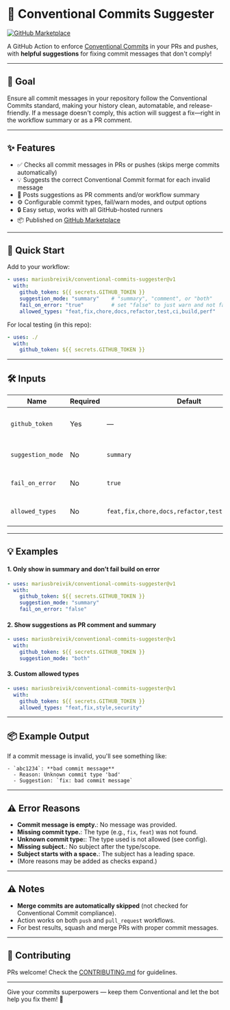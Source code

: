 # 🚦 Conventional Commits Suggester

[![GitHub Marketplace](https://img.shields.io/badge/Marketplace-Conventional%20Commits%20Suggester-blue?logo=github)](https://github.com/marketplace/actions/conventional-commits-suggester)

A GitHub Action to enforce [Conventional Commits](https://www.conventionalcommits.org/) in your PRs and pushes, with **helpful suggestions** for fixing commit messages that don't comply!

---

## 🎯 Goal

Ensure all commit messages in your repository follow the Conventional Commits standard, making your history clean, automatable, and release-friendly. If a message doesn't comply, this action will suggest a fix—right in the workflow summary or as a PR comment.

---

## ✨ Features

- ✅ Checks all commit messages in PRs or pushes (skips merge commits automatically)
- 💡 Suggests the correct Conventional Commit format for each invalid message
- 💬 Posts suggestions as PR comments and/or workflow summary
- ⚙️ Configurable commit types, fail/warn modes, and output options
- 🔒 Easy setup, works with all GitHub-hosted runners
- 📦 Published on [GitHub Marketplace](https://github.com/marketplace/actions/conventional-commits-suggester)

---

## 🚀 Quick Start

Add to your workflow:

```yaml
- uses: mariusbreivik/conventional-commits-suggester@v1
  with:
    github_token: ${{ secrets.GITHUB_TOKEN }}
    suggestion_mode: "summary"    # "summary", "comment", or "both"
    fail_on_error: "true"         # set "false" to just warn and not fail
    allowed_types: "feat,fix,chore,docs,refactor,test,ci,build,perf"
```

For local testing (in this repo):

```yaml
- uses: ./
  with:
    github_token: ${{ secrets.GITHUB_TOKEN }}
```

---

## 🛠️ Inputs

| Name             | Required | Default                                                 | Description                                                |
|------------------|----------|---------------------------------------------------------|------------------------------------------------------------|
| `github_token`   | Yes      | —                                                       | GitHub token for API access. Usually `${{ secrets.GITHUB_TOKEN }}` |
| `suggestion_mode`| No       | `summary`                                               | Where suggestions show: `"summary"`, `"comment"`, or `"both"` |
| `fail_on_error`  | No       | `true`                                                  | `"true"` to fail on bad commits, `"false"` to only warn    |
| `allowed_types`  | No       | `feat,fix,chore,docs,refactor,test,ci,build,perf`       | Comma-separated list of allowed commit types               |

---

## 💡 Examples

#### 1. Only show in summary and don’t fail build on error

```yaml
- uses: mariusbreivik/conventional-commits-suggester@v1
  with:
    github_token: ${{ secrets.GITHUB_TOKEN }}
    suggestion_mode: "summary"
    fail_on_error: "false"
```

#### 2. Show suggestions as PR comment and summary

```yaml
- uses: mariusbreivik/conventional-commits-suggester@v1
  with:
    github_token: ${{ secrets.GITHUB_TOKEN }}
    suggestion_mode: "both"
```

#### 3. Custom allowed types

```yaml
- uses: mariusbreivik/conventional-commits-suggester@v1
  with:
    github_token: ${{ secrets.GITHUB_TOKEN }}
    allowed_types: "feat,fix,style,security"
```

---

## 📦 Example Output

If a commit message is invalid, you'll see something like:

```
- `abc1234`: **bad commit message**
  - Reason: Unknown commit type 'bad'
  - Suggestion: `fix: bad commit message`
```

---

## ⚠️ Error Reasons

- **Commit message is empty.**: No message was provided.
- **Missing commit type.**: The type (e.g., `fix`, `feat`) was not found.
- **Unknown commit type:**: The type used is not allowed (see config).
- **Missing subject.**: No subject after the type/scope.
- **Subject starts with a space.**: The subject has a leading space.
- (More reasons may be added as checks expand.)

---

## ⚠️ Notes

- **Merge commits are automatically skipped** (not checked for Conventional Commit compliance).
- Action works on both `push` and `pull_request` workflows.
- For best results, squash and merge PRs with proper commit messages.

---

## 🙌 Contributing

PRs welcome! Check the [CONTRIBUTING.md](CONTRIBUTING.md) for guidelines.

---

Give your commits superpowers — keep them Conventional and let the bot help you fix them! 🚀